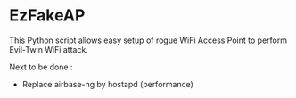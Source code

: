 EzFakeAP
==========
This Python script allows easy setup of rogue WiFi Access Point to perform Evil-Twin WiFi attack.

Next to be done :

- Replace airbase-ng by hostapd (performance)
